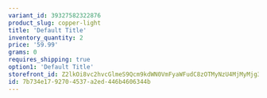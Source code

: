 ```yaml
---
variant_id: 39327582322876
product_slug: copper-light
title: 'Default Title'
inventory_quantity: 2
price: '59.99'
grams: 0
requires_shipping: true
option1: 'Default Title'
storefront_id: Z2lkOi8vc2hvcGlmeS9Qcm9kdWN0VmFyaWFudC8zOTMyNzU4MjMyMjg3Ng==
id: 7b734e17-9270-4537-a2ed-446b4606344b
---
```

